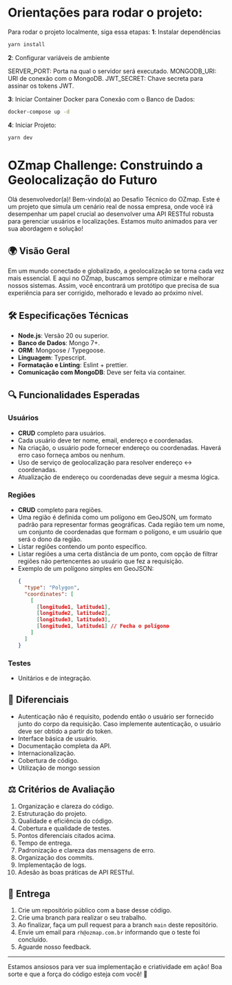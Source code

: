 # Orientações para rodar o projeto:

Para rodar o projeto localmente, siga essa etapas:
**1**: Instalar dependências

```bash
yarn install
```

**2**: Configurar variáveis de ambiente

SERVER_PORT: Porta na qual o servidor será executado.
MONGODB_URI: URI de conexão com o MongoDB.
JWT_SECRET: Chave secreta para assinar os tokens JWT.

**3**: Iniciar Container Docker para Conexão com o Banco de Dados:

```bash
docker-compose up -d
```

**4**: Iniciar Projeto:

```bash
yarn dev
```

# OZmap Challenge: Construindo a Geolocalização do Futuro

Olá desenvolvedor(a)! Bem-vindo(a) ao Desafio Técnico do OZmap. Este é um projeto que simula um cenário real de nossa empresa, onde você irá desempenhar um papel crucial ao desenvolver uma API RESTful robusta para gerenciar usuários e localizações. Estamos muito animados para ver sua abordagem e solução!

## 🌍 **Visão Geral**

Em um mundo conectado e globalizado, a geolocalização se torna cada vez mais essencial. E aqui no OZmap, buscamos sempre otimizar e melhorar nossos sistemas. Assim, você encontrará um protótipo que precisa de sua experiência para ser corrigido, melhorado e levado ao próximo nível.

## 🛠 **Especificações Técnicas**

- **Node.js**: Versão 20 ou superior.
- **Banco de Dados**: Mongo 7+.
- **ORM**: Mongoose / Typegoose.
- **Linguagem**: Typescript.
- **Formatação e Linting**: Eslint + prettier.
- **Comunicação com MongoDB**: Deve ser feita via container.

## 🔍 **Funcionalidades Esperadas**

### Usuários

- **CRUD** completo para usuários.
- Cada usuário deve ter nome, email, endereço e coordenadas.
- Na criação, o usuário pode fornecer endereço ou coordenadas. Haverá erro caso forneça ambos ou nenhum.
- Uso de serviço de geolocalização para resolver endereço ↔ coordenadas.
- Atualização de endereço ou coordenadas deve seguir a mesma lógica.

### Regiões

- **CRUD** completo para regiões.
- Uma região é definida como um polígono em GeoJSON, um formato padrão para representar formas geográficas. Cada região tem um nome, um conjunto de coordenadas que formam o polígono, e um usuário que será o dono da região.
- Listar regiões contendo um ponto específico.
- Listar regiões a uma certa distância de um ponto, com opção de filtrar regiões não pertencentes ao usuário que fez a requisição.
- Exemplo de um polígono simples em GeoJSON:
  ```json
  {
    "type": "Polygon",
    "coordinates": [
      [
        [longitude1, latitude1],
        [longitude2, latitude2],
        [longitude3, latitude3],
        [longitude1, latitude1] // Fecha o polígono
      ]
    ]
  }
  ```

### Testes

- Unitários e de integração.

## 🌟 **Diferenciais**

- Autenticação não é requisito, podendo então o usuário ser fornecido junto do corpo da requisição. Caso implemente autenticação, o usuário deve ser obtido a partir do token.
- Interface básica de usuário.
- Documentação completa da API.
- Internacionalização.
- Cobertura de código.
- Utilização de mongo session

## ⚖ **Critérios de Avaliação**

1. Organização e clareza do código.
2. Estruturação do projeto.
3. Qualidade e eficiência do código.
4. Cobertura e qualidade de testes.
5. Pontos diferenciais citados acima.
6. Tempo de entrega.
7. Padronização e clareza das mensagens de erro.
8. Organização dos commits.
9. Implementação de logs.
10. Adesão às boas práticas de API RESTful.

## 🚀 **Entrega**

1. Crie um repositório público com a base desse código.
2. Crie uma branch para realizar o seu trabalho.
3. Ao finalizar, faça um pull request para a branch `main` deste repositório.
4. Envie um email para `rh@ozmap.com.br` informando que o teste foi concluído.
5. Aguarde nosso feedback.

---

Estamos ansiosos para ver sua implementação e criatividade em ação! Boa sorte e que a força do código esteja com você! 🚀

